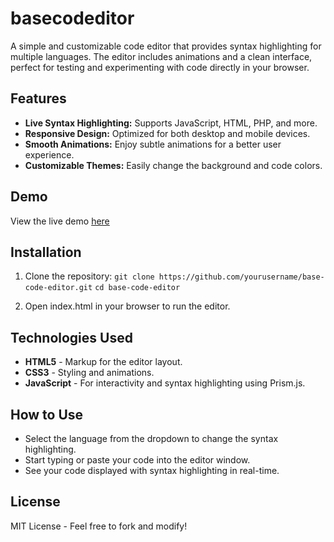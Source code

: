 # basecodeditor
A simple and customizable code editor that provides syntax highlighting for multiple languages. The editor includes animations and a clean interface, perfect for testing and experimenting with code directly in your browser.

## Features

- **Live Syntax Highlighting:** Supports JavaScript, HTML, PHP, and more.
- **Responsive Design:** Optimized for both desktop and mobile devices.
- **Smooth Animations:** Enjoy subtle animations for a better user experience.
- **Customizable Themes:** Easily change the background and code colors.

## Demo
View the live demo [here]((https://basecodeditor.netlify.app/))

## Installation
1. Clone the repository:
`git clone https://github.com/yourusername/base-code-editor.git`
`cd base-code-editor`

2. Open index.html in your browser to run the editor.

## Technologies Used
- **HTML5** - Markup for the editor layout.
- **CSS3** - Styling and animations.
- **JavaScript** - For interactivity and syntax highlighting using Prism.js.

## How to Use
- Select the language from the dropdown to change the syntax highlighting.
- Start typing or paste your code into the editor window.
 - See your code displayed with syntax highlighting in real-time.

## License
MIT License - Feel free to fork and modify!
